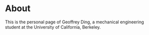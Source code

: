 **About**
==========
This is the personal page of Geoffrey Ding, a mechanical engineering student at
the University of California, Berkeley.

